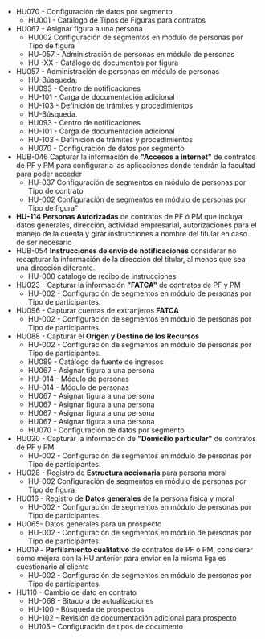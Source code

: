  - HU070 - Configuración de datos por segmento 
    - HU001 - Catálogo de Tipos de Figuras para contratos
 - HU067 - Asignar figura a una persona 
    - HU002 Configuración de segmentos en módulo de personas por Tipo de figura
    - HU-057 - Administración de personas en módulo de personas
    - HU -XX - Catálogo de documentos por figura
 - HU057 - Administración de personas en módulo de personas 
    - HU-Búsqueda. 
    - HU093 - Centro de notificaciones 
    - HU-101 - Carga de documentación adicional
    - HU-103 - Definición de trámites y procedimientos
    - HU-Búsqueda. 
    - HU093 - Centro de notificaciones 
    - HU-101 - Carga de documentación adicional
    - HU-103 - Definición de trámites y procedimientos
    - HU070 - Configuración de datos por segmento
 - HUB-046 Capturar la información de **"Accesos a internet"** de contratos de PF y PM para configurar a las aplicaciones donde tendrán la facultad  para poder acceder 
    - HU-037 Configuración de segmentos en módulo de personas por Tipo de contrato
    - HU-002 Configuración de segmentos en módulo de personas por Tipo de figura"
 - **HU-114**  **Personas Autorizadas** de contratos de PF ó PM que incluya datos generales, dirección, actividad empresarial, autorizaciones para el manejo de la cuenta y girar instrucciones a nombre del titular en caso de ser necesario 
 - HUB-054 **Instrucciones de envio de notificaciones** considerar no recapturar la información de la dirección del titular, al menos que sea una dirección diferente. 
    - HU-000 catalogo de recibo de instrucciones
 - HU023 - Capturar la información **"FATCA"** de contratos de PF y PM 
    - HU-002 - Configuración de segmentos en módulo de personas por Tipo de participantes.
 - HU096 - Capturar cuentas de extranjeros **FATCA** 
    - HU-002 - Configuración de segmentos en módulo de personas por Tipo de participantes.
 - HU088 - Capturar el **Origen y Destino de los Recursos** 
    - HU-002 - Configuración de segmentos en módulo de personas por Tipo de participantes.
    - HU089 - Catálogo de fuente de ingresos
    - HU067 - Asignar figura a una persona
    - HU-014 - Módulo de personas
    - HU-014 - Módulo de personas
    - HU067 - Asignar figura a una persona
    - HU067 - Asignar figura a una persona
    - HU067 - Asignar figura a una persona
    - HU067 - Asignar figura a una persona
    - HU070 - Configuración de datos por segmento
 - HU020 - Capturar la información de **"Domicilio particular"** de contratos de PF y PM 
    - HU-002 - Configuración de segmentos en módulo de personas por Tipo de participantes.
 - HU028 - Registro de **Estructura accionaria** para persona moral 
    - HU-002 Configuración de segmentos en módulo de personas por Tipo de figura
 - HU016 - Registro de **Datos generales** de la persona física y moral 
    - HU-002 - Configuración de segmentos en módulo de personas por Tipo de participantes.
 - HU065- Datos generales para un prospecto 
    - HU-002 - Configuración de segmentos en módulo de personas por Tipo de participantes.
 - HU019 - **Perfilamiento cualitativo** de contratos de PF ó PM, considerar como mejora con la HU anterior para enviar en la misma liga es cuestionario al cliente 
    - HU-002 - Configuración de segmentos en módulo de personas por Tipo de participantes.
 - HU110 - Cambio de dato en contrato 
    - HU-068 - Bitacora de actualizaciones
    - HU-100 - Búsqueda de prospectos
    - HU-102 - Revisión de documentación adicional para prospecto
    - HU105 – Configuración de tipos de documento
